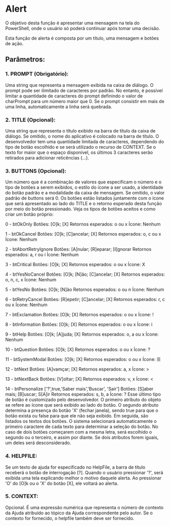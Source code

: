 # Alert
O objetivo desta função é apresentar uma mensagem na tela do PowerShell, onde o usuário só poderá continuar após tomar uma decisão.

Esta função de alerta é composta por um título, uma mensagem e botões de ação.

## Parâmetros:

### 1. PROMPT (Obrigatório):
   Uma string que representa a mensagem exibida na caixa de diálogo. O prompt pode ser ilimitado de caracteres por padrão. No entanto, é possível limitar a quantidade de caracteres do prompt definindo o valor de charPrompt para um número maior que 0. Se o prompt consistir em mais de uma linha, automaticamente a linha será quebrada.

### 2. TITLE (Opcional):
   Uma string que representa o título exibido na barra de título da caixa de diálogo. Se omitido, o nome do aplicativo é colocado na barra de título. O desenvolvedor tem uma quantidade limitada de caracteres, dependendo do tipo de botão escolhido e se será utilizado o recurso de CONTEXT. Se o texto for maior que o espaço disponível, os últimos 3 caracteres serão retirados para adicionar reticências (...).

### 3. BUTTONS (Opcional):
   Um número que é a combinação de valores que especificam o número e o tipo de botões a serem exibidos, o estilo do ícone a ser usado, a identidade do botão padrão e a modalidade da caixa de mensagem. Se omitido, o valor padrão de buttons será 0. Os botões estão listados juntamente com o ícone que será apresentado ao lado do TITLE e o retorno esperado desta função por meio do botão pressionado. Veja os tipos de botões aceitos e como criar um botão próprio:

   0 - btOkOnly
            Botões: [O]k; [X]
   Retornos esperados: o ou x
            Ícone: Nenhum

   1 - btOkCancel
            Botões: [O]k; [C]ancelar; [X] 
   Retornos esperados: o, c ou x
            Ícone: Nenhum

   2 - btAbortRetryIgnore
            Botões: [A]nular; [R]eparar; [I]gnorar
   Retornos esperados: a, r ou i
            Ícone: Nenhum

   3 - btCritical
            Botões: [O]k; [X]
   Retornos esperados: o ou x
            Ícone: X

   4 - btYesNoCancel
            Botões: [O]k; [N]ão; [C]ancelar; [X]
   Retornos esperados: o, n, c, x
            Ícone: Nenhum

   5 - btYesNo
            Botões: [O]k; [N]ão
   Retornos esperados: o ou n
            Ícone: Nenhum

   6 - btRetryCancel
            Botões: [R]epetir; [C]ancelar; [X]
   Retornos esperados: r, c ou x
            Ícone: Nenhum

   7 - btExclamation
            Botões: [O]k; [X]
   Retornos esperados: o ou x
            Ícone: !

   8 - btInformation
            Botões: [O]k; [X]
   Retornos esperados: o ou x
            Ícone: i

   9 - btHelp
            Botões: [O]k; [A]juda; [X]
   Retornos esperados: o, a ou x
            Ícone: Nenhum

   10 - btQuestion
            Botões: [O]k; [X]
   Retornos esperados: o ou x
            Ícone: ?

   11 - btSystemModal
            Botões: [O]k; [X]
   Retornos esperados: o ou x
            Ícone: ☰

   12 - btNext
            Botões: [A]vamçar; [X]
  Retornos esperados: a, x
           Ícone: >

   13 - btNextBack
            Botões: [V]oltar; [X]
  Retornos esperados: v, x
           Ícone: <

   14 - btPersonalize ['?',true,'Saber mais','Buscar', 'Sair']
           Botões: [S]aber mais; [B]uscar; S[A]ir
 Retornos esperados: s, b, a
           Ícone: ?
Esse último tipo de botão é customizado pelo desenvolvedor. O primeiro atributo do objeto se refere ao ícone que será exibido ao lado do botão. O segundo atributo determina a presença do botão 'X' (fechar janela), sendo true para que o botão exista ou false para que ele não seja exibido. Em seguida, são listados os textos dos botões. O sistema selecionará automaticamente o primeiro caractere de cada texto para determinar a seleção do botão. No caso de dois botões começarem com a mesma letra, será escolhido o segundo ou o terceiro, e assim por diante. Se dois atributos forem iguais, um deles será desconsiderado.

### 4. HELPFILE:
Se um texto de ajuda for especificado no HelpFile, a barra de título receberá o botão de interrogação [?]. Quando o usuário pressionar '?', será exibida uma tela explicando melhor o motivo daquele alerta. Ao pressionar 'O' do [O]k ou o 'X' do botão [X], ele voltará ao alerta.

### 5. CONTEXT:
Opcional. É uma expressão numérica que representa o número de contexto da Ajuda atribuído ao tópico da Ajuda correspondente pelo autor. Se o contexto for fornecido, o helpfile também deve ser fornecido.
